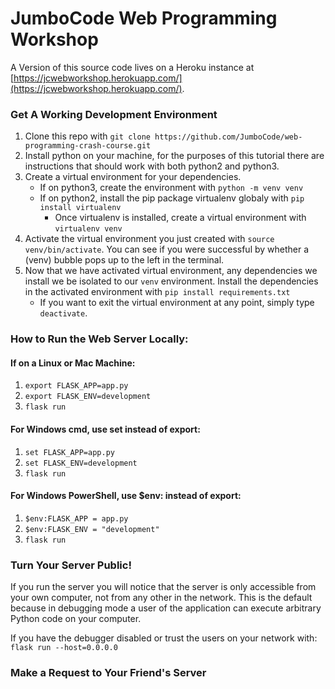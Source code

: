 # JumboCode Web Programming Workshop

A Version of this source code lives on a Heroku instance at [https://jcwebworkshop.herokuapp.com/](https://jcwebworkshop.herokuapp.com/). 

### Get A Working Development Environment 

1. Clone this repo with `git clone https://github.com/JumboCode/web-programming-crash-course.git`
2. Install python on your machine, for the purposes of this tutorial there are instructions that should work with both python2 and python3.
3. Create a virtual environment for your dependencies.
    * If on python3, create the environment with `python -m venv venv`
    * If on python2, install the pip package virtualenv globaly with `pip install virtualenv`
        * Once virtualenv is installed, create a virtual environment with `virtualenv venv` 
4. Activate the virtual environment you just created with `source venv/bin/activate`. You can see if you were successful by whether a (venv) bubble pops up to the left in the terminal.  
5. Now that we have activated virtual environment, any dependencies we install we be isolated to our `venv` environment. Install the dependencies in the activated environment with `pip install requirements.txt`
    * If you want to exit the virtual environment at any point, simply type `deactivate`. 

### How to Run the Web Server Locally: 

#### If on a Linux or Mac Machine:

1. `export FLASK_APP=app.py`
2. `export FLASK_ENV=development`
3. `flask run`

#### For Windows cmd, use set instead of export:

1. `set FLASK_APP=app.py`
2. `set FLASK_ENV=development`
3. `flask run`

#### For Windows PowerShell, use $env: instead of export:

1. `$env:FLASK_APP = app.py`
2. `$env:FLASK_ENV = "development"`
3. `flask run`

### Turn Your Server Public!

If you run the server you will notice that the server is only accessible from your own computer, not from any other in the network. This is the default because in debugging mode a user of the application can execute arbitrary Python code on your computer.

If you have the debugger disabled or trust the users on your network with:
`flask run --host=0.0.0.0`

### Make a Request to Your Friend's Server